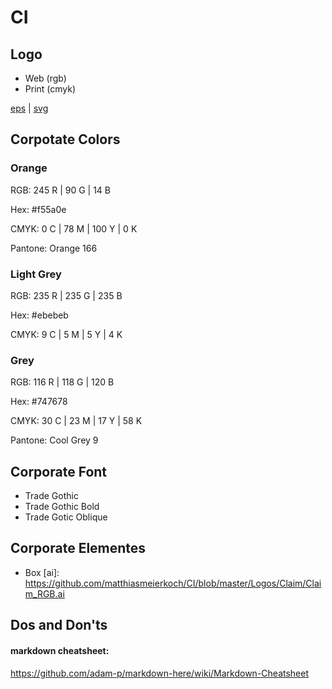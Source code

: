 # CI

## Logo
* Web (rgb)
* Print (cmyk)

[eps](https://github.com/matthiasmeierkoch/CI/blob/master/Logos/internezzo/internezzo_logo_cmyk.eps) | [svg](https://github.com/matthiasmeierkoch/CI/blob/master/Logos/internezzo/internezzo_logo_cmyk.svg)

## Corpotate Colors
### Orange

RGB: 245 R | 90 G | 14 B

Hex: #f55a0e

CMYK: 0 C | 78 M | 100 Y | 0 K

Pantone: Orange 166

### Light Grey
RGB: 235 R | 235 G | 235 B

Hex: #ebebeb

CMYK: 9 C | 5 M | 5 Y | 4 K


### Grey
RGB: 116 R | 118 G | 120 B

Hex: #747678

CMYK: 30 C | 23 M | 17 Y | 58 K

Pantone: Cool Grey 9 

## Corporate Font
* Trade Gothic
* Trade Gothic Bold
* Trade Gotic Oblique

## Corporate Elementes
* Box
[ai]: https://github.com/matthiasmeierkoch/CI/blob/master/Logos/Claim/Claim_RGB.ai


## Dos and Don'ts









#### markdown cheatsheet:
https://github.com/adam-p/markdown-here/wiki/Markdown-Cheatsheet
